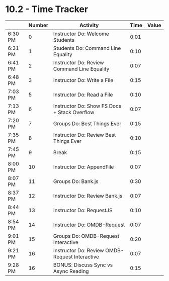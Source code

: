 # 10.2 - Time Tracker

|         | Number | Activity                                       | Time | Value |
| ------- | ------ | ---------------------------------------------- | ---- | ----- |
| 6:30 PM | 0      | Instructor Do: Welcome Students                | 0:01 |       |
| 6:31 PM | 1      | Students Do: Command Line Equality             | 0:10 |       |
| 6:41 PM | 2      | Instructor Do: Review Command Line Equality    | 0:07 |       |
| 6:48 PM | 3      | Instructor Do: Write a File                    | 0:15 |       |
| 7:03 PM | 5      | Instructor Do: Read a File                     | 0:10 |       |
| 7:13 PM | 6      | Instructor Do: Show FS Docs + Stack Overflow   | 0:07 |       |
| 7:20 PM | 7      | Groups Do: Best Things Ever                    | 0:15 |       |
| 7:35 PM | 8      | Instructor Do: Review Best Things Ever         | 0:10 |       |
| 7:45 PM | 9      | Break                                          | 0:15 |       |
| 8:00 PM | 10     | Instructor Do: AppendFile                      | 0:07 |       |
| 8:07 PM | 11     | Groups Do: Bank.js                             | 0:30 |       |
| 8:37 PM | 12     | Instructor Do: Review Bank.js                  | 0:07 |       |
| 8:44 PM | 13     | Instructor Do: RequestJS                       | 0:10 |       |
| 8:54 PM | 14     | Instructor Do: OMDB-Request                    | 0:07 |       |
| 9:01 PM | 15     | Groups Do: OMDB-Request Interactive            | 0:20 |       |
| 9:21 PM | 16     | Instructor Do: Review OMDB-Request Interactive | 0:07 |       |
| 9:28 PM | 16     | BONUS: Discuss Sync vs Async Reading           | 0:15 |       |
